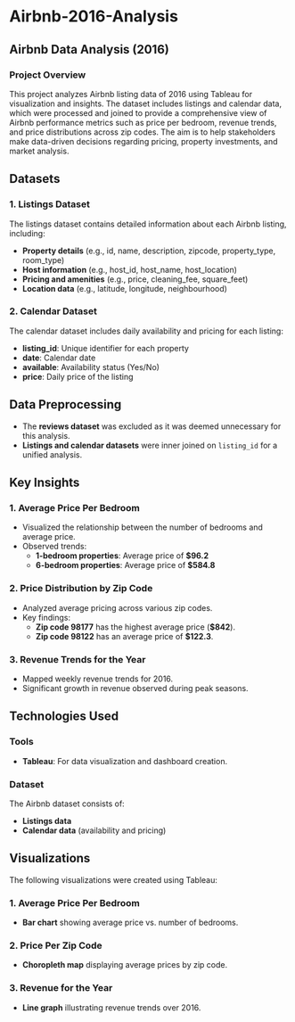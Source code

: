 # Airbnb-2016-Analysis  

## Airbnb Data Analysis (2016)  

### Project Overview  
This project analyzes Airbnb listing data of 2016 using Tableau for visualization and insights. The dataset includes listings and calendar data, which were processed and joined to provide a comprehensive view of Airbnb performance metrics such as price per bedroom, revenue trends, and price distributions across zip codes. The aim is to help stakeholders make data-driven decisions regarding pricing, property investments, and market analysis.  

## Datasets  

### 1. Listings Dataset  
The listings dataset contains detailed information about each Airbnb listing, including:  

- **Property details** (e.g., id, name, description, zipcode, property_type, room_type)  
- **Host information** (e.g., host_id, host_name, host_location)  
- **Pricing and amenities** (e.g., price, cleaning_fee, square_feet)  
- **Location data** (e.g., latitude, longitude, neighbourhood)  

### 2. Calendar Dataset  
The calendar dataset includes daily availability and pricing for each listing:  

- **listing_id**: Unique identifier for each property  
- **date**: Calendar date  
- **available**: Availability status (Yes/No)  
- **price**: Daily price of the listing  

## Data Preprocessing  

- The **reviews dataset** was excluded as it was deemed unnecessary for this analysis.  
- **Listings and calendar datasets** were inner joined on `listing_id` for a unified analysis.  

## Key Insights  

### 1. Average Price Per Bedroom  
- Visualized the relationship between the number of bedrooms and average price.  
- Observed trends:  
  - **1-bedroom properties**: Average price of **$96.2**  
  - **6-bedroom properties**: Average price of **$584.8**  

### 2. Price Distribution by Zip Code  
- Analyzed average pricing across various zip codes.  
- Key findings:  
  - **Zip code 98177** has the highest average price (**$842**).  
  - **Zip code 98122** has an average price of **$122.3**.  

### 3. Revenue Trends for the Year  
- Mapped weekly revenue trends for 2016.  
- Significant growth in revenue observed during peak seasons.  

## Technologies Used  

### Tools  
- **Tableau**: For data visualization and dashboard creation.  

### Dataset  
The Airbnb dataset consists of:  
- **Listings data**  
- **Calendar data** (availability and pricing)  

## Visualizations  

The following visualizations were created using Tableau:  

### 1. Average Price Per Bedroom  
- **Bar chart** showing average price vs. number of bedrooms.  

### 2. Price Per Zip Code  
- **Choropleth map** displaying average prices by zip code.  

### 3. Revenue for the Year  
- **Line graph** illustrating revenue trends over 2016.  
